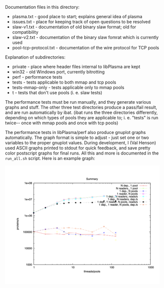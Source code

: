 Documentation files in this directory:

- plasma.txt - good place to start; explains general idea of plasma
- issues.txt - place for keeping track of open questions to be resolved
- slaw-v1.txt - documentation of old binary slaw format; old for compatibility
- slaw-v2.txt - documentation of the binary slaw fomrat which is currently used
- pool-tcp-protocol.txt - documentation of the wire protocol for TCP pools

Explanation of subdirectories:

- private - place where header files internal to libPlasma are kept
- win32 - old Windows port, currently bitrotting
- perf - performance tests
- tests - tests applicable to both mmap and tcp pools
- tests-mmap-only - tests applicable only to mmap pools
- t - tests that don't use pools (i. e. slaw tests)

The performance tests must be run manually, and they generate various
graphs and stuff.  The other three test directories produce a
pass/fail result, and are run automatically by ibat.  (ibat runs the
three directories differently, depending on which types of pools they
are applicable to; i. e. "tests" is run twice-- once with mmap pools
and once with tcp pools)

The performance tests in libPlasma/perf also produce gnuplot graphs
automatically. The graph format is simple to adjust - just set one or two
variables to the proper gnuplot values. During development, I (Val Henson) used
ASCII graphs printed to stdout for quick feedback, and save pretty color
postscript graphs for final runs. All this and more is documented in the
`run_all.sh` script. Here is an example graph:

![](doc/images/perf_gnuplot.png)
